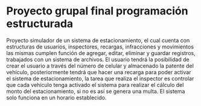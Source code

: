 # Proyecto grupal final programación estructurada

Proyecto simulador de un sistema de estacionamiento, el cual cuenta con estructuras de  usuarios, inspectores, recargas, infracciones y movimientos las mismas cumplen función de agregar, editar, eliminar y guardar registros, trabajados con un sistema de archivos. El usuario tendrá la posibilidad de crear el usuario a través del número de celular y almacenado la patente del vehículo, posteriormente tendrá que hacer una recarga para poder activar el sistema de estacionamiento, la tarea que realiza el inspector es controlar que cada vehículo tenga activado el sistema para realizar el cálculo del monto del estacionamiento, si no es así se genera una multa. El sistema solo funciona en un horario establecido.
